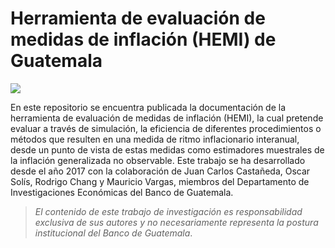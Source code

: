 # Herramienta de evaluación de medidas de inflación (HEMI) de Guatemala

[![](https://img.shields.io/badge/docs-stable-blue.svg)](https://die-banguat.github.io/EMI-docs/)

En este repositorio se encuentra publicada la documentación de la herramienta de evaluación de medidas de inflación (HEMI), la cual pretende evaluar a través de simulación, la eficiencia de diferentes procedimientos o métodos que resulten en una medida de ritmo inflacionario interanual, desde un punto de vista de estas medidas como estimadores muestrales de la inflación generalizada no observable. Este trabajo se ha desarrollado desde el año 2017 con la colaboración de Juan Carlos Castañeda, Oscar Solís, Rodrigo Chang y Mauricio Vargas, miembros del Departamento de Investigaciones Económicas del Banco de Guatemala. 

> *El contenido de este trabajo de investigación es responsabilidad exclusiva de sus autores y no necesariamente representa la postura institucional del Banco de Guatemala*. 
